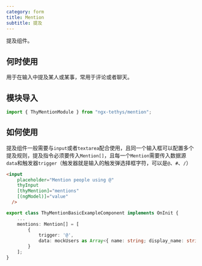 ```yaml
---
category: form
title: Mention
subtitle: 提及
---
```


<alert>提及组件。</alert>


## 何时使用
用于在输入中提及某人或某事，常用于评论或者聊天。

## 模块导入
```ts
import { ThyMentionModule } from "ngx-tethys/mention";
```

## 如何使用
提及组件一般需要与`input`或者`textarea`配合使用，且同一个输入框可以配置多个提及规则，提及指令必须要传入`Mention[]`，且每一个`Mention`需要传入数据源`data`和触发器`trigger`（触发器就是输入的触发弹选择框字符，可以是`@`、`#`、`/`）

```html
<input
    placeholder="Mention people using @"
    thyInput
    [thyMention]="mentions"
    [(ngModel)]="value"
  />
```

```ts
export class ThyMentionBasicExampleComponent implements OnInit {
    ...
    mentions: Mention[] = [
        {
            trigger: '@',
            data: mockUsers as Array<{ name: string; display_name: string }>,
        }
    ];
}
```

<examples />

